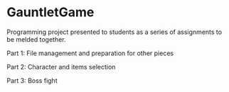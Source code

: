 # GauntletGame

Programming project presented to students as a series of assignments to be melded together. 

Part 1: File management and preparation for other pieces 

Part 2: Character and items selection 

Part 3: Boss fight
